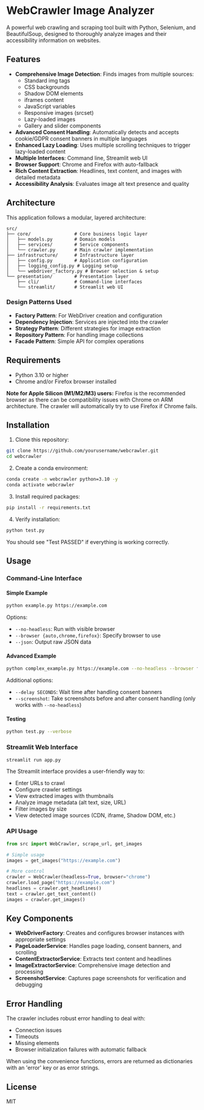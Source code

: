 # WebCrawler Image Analyzer

A powerful web crawling and scraping tool built with Python, Selenium, and BeautifulSoup, designed to thoroughly analyze images and their accessibility information on websites.

## Features

- **Comprehensive Image Detection**: Finds images from multiple sources:
  - Standard img tags
  - CSS backgrounds
  - Shadow DOM elements
  - iframes content
  - JavaScript variables
  - Responsive images (srcset)
  - Lazy-loaded images
  - Gallery and slider components
- **Advanced Consent Handling**: Automatically detects and accepts cookie/GDPR consent banners in multiple languages
- **Enhanced Lazy Loading**: Uses multiple scrolling techniques to trigger lazy-loaded content
- **Multiple Interfaces**: Command line, Streamlit web UI
- **Browser Support**: Chrome and Firefox with auto-fallback
- **Rich Content Extraction**: Headlines, text content, and images with detailed metadata
- **Accessibility Analysis**: Evaluates image alt text presence and quality

## Architecture

This application follows a modular, layered architecture:

```
src/
├── core/                # Core business logic layer
│   ├── models.py        # Domain models
│   ├── services/        # Service components
│   └── crawler.py       # Main crawler implementation
├── infrastructure/      # Infrastructure layer
│   ├── config.py        # Application configuration
│   ├── logging_config.py # Logging setup
│   └── webdriver_factory.py # Browser selection & setup
└── presentation/        # Presentation layer
    ├── cli/             # Command-line interfaces
    └── streamlit/       # Streamlit web UI
```

### Design Patterns Used

- **Factory Pattern**: For WebDriver creation and configuration
- **Dependency Injection**: Services are injected into the crawler
- **Strategy Pattern**: Different strategies for image extraction
- **Repository Pattern**: For handling image collections
- **Facade Pattern**: Simple API for complex operations

## Requirements

- Python 3.10 or higher
- Chrome and/or Firefox browser installed

**Note for Apple Silicon (M1/M2/M3) users:** Firefox is the recommended browser as there can be compatibility issues with Chrome on ARM architecture. The crawler will automatically try to use Firefox if Chrome fails.

## Installation

1. Clone this repository:
```bash
git clone https://github.com/yourusername/webcrawler.git
cd webcrawler
```

2. Create a conda environment:
```bash
conda create -n webcrawler python=3.10 -y
conda activate webcrawler
```

3. Install required packages:
```bash
pip install -r requirements.txt
```

4. Verify installation:
```bash
python test.py
```
You should see "Test PASSED" if everything is working correctly.

## Usage

### Command-Line Interface

#### Simple Example

```bash
python example.py https://example.com
```

Options:
- `--no-headless`: Run with visible browser
- `--browser {auto,chrome,firefox}`: Specify browser to use
- `--json`: Output raw JSON data

#### Advanced Example

```bash
python complex_example.py https://example.com --no-headless --browser firefox --delay 3 --screenshot --json
```

Additional options:
- `--delay SECONDS`: Wait time after handling consent banners
- `--screenshot`: Take screenshots before and after consent handling (only works with `--no-headless`)

#### Testing

```bash
python test.py --verbose
```

### Streamlit Web Interface

```bash
streamlit run app.py
```

The Streamlit interface provides a user-friendly way to:
- Enter URLs to crawl
- Configure crawler settings
- View extracted images with thumbnails
- Analyze image metadata (alt text, size, URL)
- Filter images by size
- View detected image sources (CDN, iframe, Shadow DOM, etc.)

### API Usage

```python
from src import WebCrawler, scrape_url, get_images

# Simple usage
images = get_images("https://example.com")

# More control
crawler = WebCrawler(headless=True, browser="chrome")
crawler.load_page("https://example.com")
headlines = crawler.get_headlines()
text = crawler.get_text_content()
images = crawler.get_images()
```

## Key Components

- **WebDriverFactory**: Creates and configures browser instances with appropriate settings
- **PageLoaderService**: Handles page loading, consent banners, and scrolling
- **ContentExtractorService**: Extracts text content and headlines
- **ImageExtractorService**: Comprehensive image detection and processing
- **ScreenshotService**: Captures page screenshots for verification and debugging

## Error Handling

The crawler includes robust error handling to deal with:

- Connection issues
- Timeouts
- Missing elements
- Browser initialization failures with automatic fallback

When using the convenience functions, errors are returned as dictionaries with an 'error' key or as error strings.

## License

MIT
